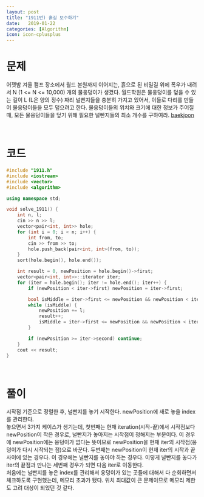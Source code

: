 ```yaml
---
layout: post
title: "1911번) 흙길 보수하기"
date:   2019-01-22
categories: [Algorithm]
icon: icon-cplusplus
---
```


# 문제
어젯밤 겨울 캠프 장소에서 월드 본원까지 이어지는, 흙으로 된 비밀길 위에 폭우가 내려서 N (1 <= N <= 10,000) 개의 물웅덩이가 생겼다. 월드학원은 물웅덩이를 덮을 수 있는 길이 L (L은 양의 정수) 짜리 널빤지들을 충분히 가지고 있어서, 이들로 다리를 만들어 물웅덩이들을 모두 덮으려고 한다. 물웅덩이들의 위치와 크기에 대한 정보가 주어질 때, 모든 물웅덩이들을 덮기 위해 필요한 널빤지들의 최소 개수를 구하여라. [baekjoon](https://www.acmicpc.net/problem/1911)

<br>

# 코드
```c++
#include "1911.h"
#include <iostream>
#include <vector>
#include <algorithm>

using namespace std;

void solve_1911() {
    int n, l;
    cin >> n >> l;
    vector<pair<int, int>> hole;
    for (int i = 0; i < n; i++) {
        int from, to;
        cin >> from >> to;
        hole.push_back(pair<int, int>(from, to));
    }
    sort(hole.begin(), hole.end());

    int result = 0, newPosition = hole.begin()->first;
    vector<pair<int, int>>::iterator iter;
    for (iter = hole.begin(); iter != hole.end(); iter++) {
        if (newPosition < iter->first) newPosition = iter->first;

        bool isMiddle = iter->first <= newPosition && newPosition < iter->second;
        while (isMiddle) {
            newPosition += l;
            result++;
            isMiddle = iter->first <= newPosition && newPosition < iter->second;
        }

        if (newPosition >= iter->second) continue;
    }
    cout << result;
}
```

<br>

# 풀이
시작점 기준으로 정렬한 후, 널빤지를 놓기 시작한다. newPosition에 새로 놓을 index를 관리한다.  
놓으면서 3가지 케이스가 생기는데, 첫번째는 현재 iteration(시작-끝)에서 시작점보다 newPosition이 작은 경우로, 널빤지가 놓아지는 시작점이 정해지는 부분이다. 이 경우에 newPosition에는 웅덩이가 없다는 뜻이므로 newPosition을 현재 iter의 시작점(웅덩이가 다시 시작되는 점)으로 바꾼다. 두번째는 newPosition이 현재 iter의 시작과 끝 사이에 있는 경우다. 이 경우에는 널빤지를 놓아야 하는 경우다. 이렇게 널빤지를 놓다가 iter의 끝점과 만나는 세번째 경우가 되면 다음 iter로 이동한다.  
처음에는 널빤지를 놓은 index를 관리해서 웅덩이가 있는 곳들에 대해서 다 순회하면서 체크하도록 구현했는데, 메모리 초과가 됐다. 위치 최대값이 큰 문제이므로 메모리 제한도 고려 대상이 되었던 것 같다.

